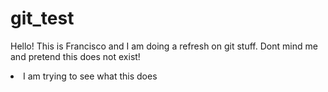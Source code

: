 # git_test

<p>Hello! This is Francisco and I am doing a refresh on git stuff.
Dont mind me and pretend this does not exist! </p>
<li>
    I am trying to see what this does

</li>